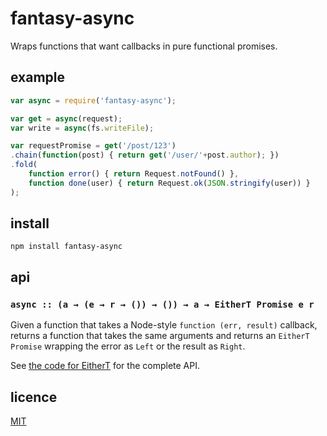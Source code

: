 fantasy-async
=============

Wraps functions that want callbacks in pure functional promises.

example
-------
```javascript
var async = require('fantasy-async');

var get = async(request);
var write = async(fs.writeFile);

var requestPromise = get('/post/123')
.chain(function(post) { return get('/user/'+post.author); })
.fold(
	function error() { return Request.notFound() },
	function done(user) { return Request.ok(JSON.stringify(user)) }
);
```

install
-------
```npm install fantasy-async```

api
---
### ``async :: (a → (e → r → ()) → ()) → a → EitherT Promise e r``
Given a function that takes a Node-style ``function (err, result)`` callback, returns a function that takes the same arguments and returns an ``EitherT Promise`` wrapping the error as ``Left`` or the result as ``Right``.

See [the code for EitherT](https://github.com/quarterto/fantasy-eithers/blob/master/src/either.js#L99) for the complete API.

licence
-------
[MIT](/licence.md)